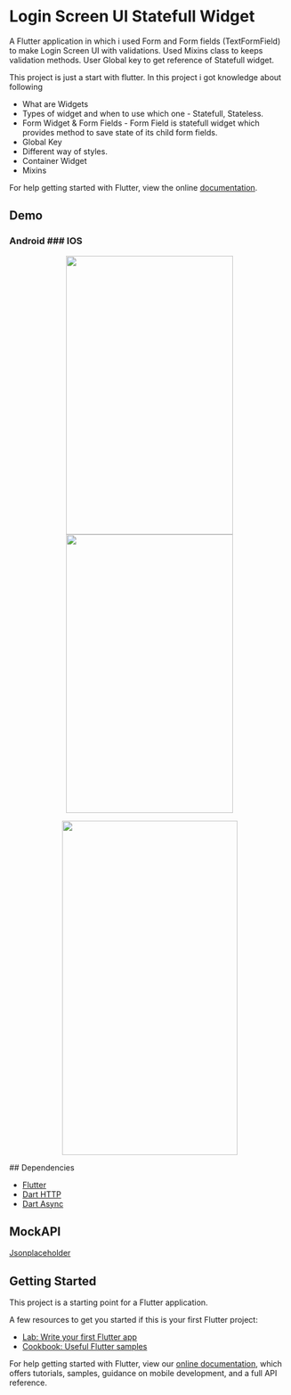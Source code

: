 # Login Screen UI Statefull Widget

A Flutter application in which i used Form and Form fields (TextFormField) to make Login Screen UI with validations. Used Mixins class
to keeps validation methods. User Global key to get reference of Statefull widget.


This project is just a start with flutter. In this project i got knowledge about following 
* What are Widgets
* Types of widget and when to use which one - Statefull, Stateless.
* Form Widget & Form Fields - Form Field is statefull widget which provides method to save state of its child form fields.
* Global Key
* Different way of styles.
* Container Widget
* Mixins

For help getting started with Flutter, view the online
[documentation](https://flutter.io/).

## Demo
### Android ### IOS
<p align="center">
<img src="https://github.com/Zishanr/FlutterLoginStatefull/blob/master/screenshot/android_screenshot.png" width="300" height="500">
<img src="https://github.com/Zishanr/FlutterLoginStatefull/blob/master/screenshot/ios_screenshot.png" width="300" height="500">
</p>

<p align="center">
<img src="https://github.com/Zishanr/FlutterLoginStatefull/blob/master/screenshots/login_statefull.gif" width="315" height="600">
</p>
## Dependencies

* [Flutter](https://flutter.io/)
* [Dart HTTP](https://github.com/dart-lang/http)
* [Dart Async](https://github.com/dart-lang/async)

## MockAPI
[Jsonplaceholder](https://jsonplaceholder.typicode.com/photos)

## Getting Started

This project is a starting point for a Flutter application.

A few resources to get you started if this is your first Flutter project:

- [Lab: Write your first Flutter app](https://flutter.io/docs/get-started/codelab)
- [Cookbook: Useful Flutter samples](https://flutter.io/docs/cookbook)

For help getting started with Flutter, view our 
[online documentation](https://flutter.io/docs), which offers tutorials, 
samples, guidance on mobile development, and a full API reference.
